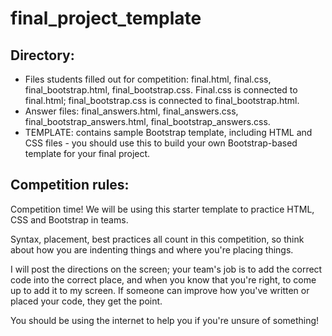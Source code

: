 # final_project_template

## Directory:  
* Files students filled out for competition: final.html, final.css, final_bootstrap.html, final_bootstrap.css. Final.css is connected to final.html; final_bootstrap.css is connected to final_bootstrap.html.  
* Answer files: final_answers.html, final_answers.css, final_bootstrap_answers.html, final_bootstrap_answers.css.  
* TEMPLATE: contains sample Bootstrap template, including HTML and CSS files - you should use this to build your own Bootstrap-based template for your final project.  

## Competition rules:  
Competition time! We will be using this starter template to practice HTML, CSS and Bootstrap in teams.  

Syntax, placement, best practices all count in this competition, so think about how you are indenting things and where you're placing things.  

I will post the directions on the screen; your team's job is to add the correct code into the correct place, and when you know that you're right, to come up to add it to my screen. If someone can improve how you've written or placed your code, they get the point.

You should be using the internet to help you if you're unsure of something!
